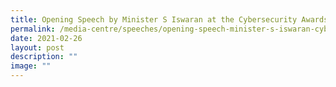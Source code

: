 ```yaml
---
title: Opening Speech by Minister S Iswaran at the Cybersecurity Awards 2020 Ceremony
permalink: /media-centre/speeches/opening-speech-minister-s-iswaran-cybersecurity-awards-2020-ceremony/
date: 2021-02-26
layout: post
description: ""
image: ""
---
```

